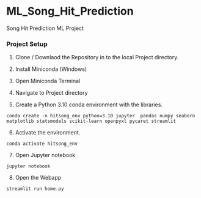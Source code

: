 # ML_Song_Hit_Prediction
Song Hit Prediction ML Project

### Project Setup

1. Clone / Downlaod the Repository in to  the local Project directory.

2. Install Miniconda (Windows)

3. Open Miniconda Terminal

4. Navigate to Project directory

5. Create a Python 3.10 conda environment with the libraries.

```
conda create -n hitsong_env python=3.10 jupyter  pandas numpy seaborn matplotlib statsmodels scikit-learn openpyxl pycaret streamlit
```

6. Activate the environment.

```
conda activate hitsong_env
```

7. Open Jupyter notebook

```
jupyter notebook
```
8. Open the Webapp

```
streamlit run home.py
```

